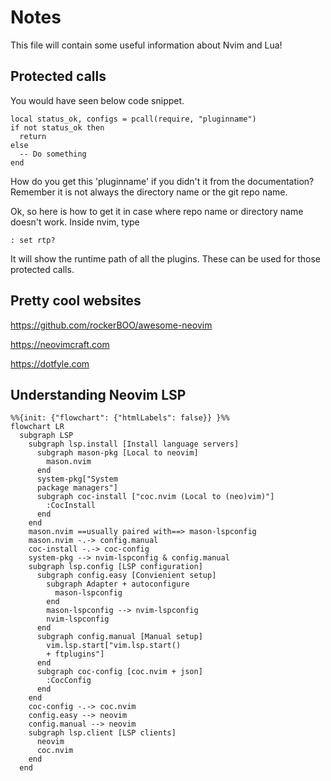 # Notes
This file will contain some useful information about Nvim and Lua!


## Protected calls
You would have seen below code snippet.
```
local status_ok, configs = pcall(require, "pluginname")
if not status_ok then
  return
else
  -- Do something
end
```

How do you get this 'pluginname' if you didn't it from the documentation?
Remember it is not always the directory name or the git repo name.

Ok, so here is how to get it in case where repo name or directory name doesn't
work. Inside nvim, type
```
: set rtp?
```

It will show the runtime path of all the plugins. These can be used for those
protected calls.


## Pretty cool websites
https://github.com/rockerBOO/awesome-neovim

https://neovimcraft.com

https://dotfyle.com

## Understanding Neovim LSP
```mermaid
%%{init: {"flowchart": {"htmlLabels": false}} }%%
flowchart LR
  subgraph LSP
    subgraph lsp.install [Install language servers]
      subgraph mason-pkg [Local to neovim]
        mason.nvim
      end
      system-pkg["System
      package managers"]
      subgraph coc-install ["coc.nvim (Local to (neo)vim)"]
        :CocInstall
      end
    end
    mason.nvim ==usually paired with==> mason-lspconfig
    mason.nvim -.-> config.manual
    coc-install -.-> coc-config
    system-pkg --> nvim-lspconfig & config.manual
    subgraph lsp.config [LSP configuration]
      subgraph config.easy [Convienient setup]
        subgraph Adapter + autoconfigure
          mason-lspconfig
        end
        mason-lspconfig --> nvim-lspconfig
        nvim-lspconfig
      end
      subgraph config.manual [Manual setup]
        vim.lsp.start["vim.lsp.start()
        + ftplugins"]
      end
      subgraph coc-config [coc.nvim + json]
        :CocConfig
      end
    end
    coc-config -.-> coc.nvim
    config.easy --> neovim
    config.manual --> neovim
    subgraph lsp.client [LSP clients]
      neovim
      coc.nvim
    end
  end
```

